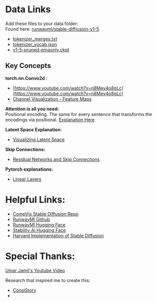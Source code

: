 # Data Links
Add these files to your data folder:  
Found here: [runwayml/stable-diffiusion-v1-5](https://huggingface.co/runwayml/stable-diffusion-v1-5/tree/main)
- [tokenizer_merges.txt](https://huggingface.co/runwayml/stable-diffusion-v1-5/blob/main/tokenizer/merges.txt)
- [tokenizer_vocab.json](https://huggingface.co/runwayml/stable-diffusion-v1-5/blob/main/tokenizer/vocab.json)
- [v1-5-pruned-emaonly.ckpt](https://huggingface.co/runwayml/stable-diffusion-v1-5/blob/main/v1-5-pruned-emaonly.ckpt)

## Key Concepts
**torch.nn.Convo2d :**  
- [https://www.youtube.com/watch?v=n8Mey4o8gLc](https://www.youtube.com/watch?v=n8Mey4o8gLc)
- [Channel Visualization - Feature Maps](https://www.youtube.com/watch?v=CXOGvCMLrkA)

**Attention is all you need:**  
Positional encoding. The same for every sentence that transforms the encodings via positional.  [Explanation Here](https://youtu.be/bCz4OMemCcA?si=-f5Qxs7dvw_LV2P5&t=912)

**Latent Space Explanation**: 
- [Visualizing Latent Space](https://www.youtube.com/watch?v=FslFZx08beM)

**Skip Connections:**
- [Residual Networks and Skip Connections](https://www.youtube.com/watch?v=Q1JCrG1bJ-A)

**Pytorch explanations:**
 - [Linear Layers](https://www.youtube.com/watch?v=QpyXyenmtTA)


# Helpful Links: 
 - [CompVis Stable Diffusion Repo](https://github.com/CompVis/stable-diffusion)
 - [RunwayMl Github](https://github.com/runwayml)
 - [RunwayMl Hugging Face](https://huggingface.co/runwayml)
 - [Stability Ai Hugging Face](https://huggingface.co/stabilityai)
 - [Harvard Implementation of Stable Diffusion](https://scholar.harvard.edu/binxuw/classes/machine-learning-scratch/materials/stable-diffusion-scratch)


# Special Thanks: 
[Umar Jamil's Youtube Video](https://www.youtube.com/watch?v=ZBKpAp_6TGI)


Research that inspired me to create this: 
- [ConsiStory](https://arxiv.org/pdf/2402.03286.pdf)
- []()